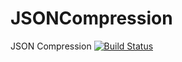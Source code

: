 # JSONCompression
JSON Compression
[![Build Status](https://semaphoreci.com/api/v1/edceo/jsoncompression/branches/master/badge.svg)](https://semaphoreci.com/edceo/jsoncompression)
